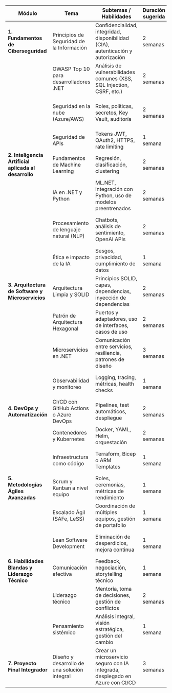 | Módulo                                                | Tema                                         | Subtemas / Habilidades                                                           | Duración sugerida | Nivel      | Objetivo                                                                          |
| ----------------------------------------------------- | -------------------------------------------- | -------------------------------------------------------------------------------- | ----------------- | ---------- | --------------------------------------------------------------------------------- |
| **1. Fundamentos de Ciberseguridad**                  | Principios de Seguridad de la Información    | Confidencialidad, integridad, disponibilidad (CIA), autenticación y autorización | 2 semanas         | Intermedio | Comprender los pilares de la seguridad y su impacto en aplicaciones empresariales |
|                                                       | OWASP Top 10 para desarrolladores .NET       | Análisis de vulnerabilidades comunes (XSS, SQL Injection, CSRF, etc.)            | 2 semanas         | Intermedio | Aplicar prácticas seguras en desarrollo web                                       |
|                                                       | Seguridad en la nube (Azure/AWS)             | Roles, políticas, secretos, Key Vault, auditoría                                 | 2 semanas         | Intermedio | Implementar prácticas seguras en entornos cloud                                   |
|                                                       | Seguridad de APIs                            | Tokens JWT, OAuth2, HTTPS, rate limiting                                         | 1 semana          | Avanzado   | Asegurar microservicios y APIs REST                                               |
| **2. Inteligencia Artificial aplicada al desarrollo** | Fundamentos de Machine Learning              | Regresión, clasificación, clustering                                             | 2 semanas         | Básico     | Comprender los conceptos base de IA                                               |
|                                                       | IA en .NET y Python                          | ML.NET, integración con Python, uso de modelos preentrenados                     | 2 semanas         | Intermedio | Integrar modelos de IA en soluciones .NET                                         |
|                                                       | Procesamiento de lenguaje natural (NLP)      | Chatbots, análisis de sentimiento, OpenAI APIs                                   | 2 semanas         | Intermedio | Desarrollar soluciones inteligentes basadas en texto                              |
|                                                       | Ética e impacto de la IA                     | Sesgos, privacidad, cumplimiento de datos                                        | 1 semana          | Básico     | Aplicar IA de manera responsable                                                  |
| **3. Arquitectura de Software y Microservicios**      | Arquitectura Limpia y SOLID                  | Principios SOLID, capas, dependencias, inyección de dependencias                 | 2 semanas         | Intermedio | Diseñar software mantenible y extensible                                          |
|                                                       | Patrón de Arquitectura Hexagonal             | Puertos y adaptadores, uso de interfaces, casos de uso                           | 2 semanas         | Avanzado   | Separar dominio, infraestructura y aplicación                                     |
|                                                       | Microservicios en .NET                       | Comunicación entre servicios, resiliencia, patrones de diseño                    | 3 semanas         | Avanzado   | Construir soluciones escalables basadas en microservicios                         |
|                                                       | Observabilidad y monitoreo                   | Logging, tracing, métricas, health checks                                        | 1 semana          | Intermedio | Supervisar y diagnosticar servicios en producción                                 |
| **4. DevOps y Automatización**                        | CI/CD con GitHub Actions o Azure DevOps      | Pipelines, test automáticos, despliegue                                          | 2 semanas         | Intermedio | Automatizar procesos de integración y despliegue                                  |
|                                                       | Contenedores y Kubernetes                    | Docker, YAML, Helm, orquestación                                                 | 2 semanas         | Avanzado   | Desplegar soluciones distribuidas                                                 |
|                                                       | Infraestructura como código                  | Terraform, Bicep o ARM Templates                                                 | 1 semana          | Intermedio | Gestionar infraestructura de forma automatizada                                   |
| **5. Metodologías Ágiles Avanzadas**                  | Scrum y Kanban a nivel equipo                | Roles, ceremonias, métricas de rendimiento                                       | 1 semana          | Básico     | Optimizar trabajo colaborativo                                                    |
|                                                       | Escalado Ágil (SAFe, LeSS)                   | Coordinación de múltiples equipos, gestión de portafolio                         | 1 semana          | Intermedio | Implementar agilidad a nivel organizacional                                       |
|                                                       | Lean Software Development                    | Eliminación de desperdicios, mejora continua                                     | 1 semana          | Intermedio | Mejorar eficiencia y entrega continua                                             |
| **6. Habilidades Blandas y Liderazgo Técnico**        | Comunicación efectiva                        | Feedback, negociación, storytelling técnico                                      | 1 semana          | Básico     | Mejorar la interacción con equipos y stakeholders                                 |
|                                                       | Liderazgo técnico                            | Mentoría, toma de decisiones, gestión de conflictos                              | 2 semanas         | Intermedio | Desarrollar capacidad de guía técnica                                             |
|                                                       | Pensamiento sistémico                        | Análisis integral, visión estratégica, gestión del cambio                        | 1 semana          | Avanzado   | Elevar la visión a nivel arquitectónico y organizacional                          |
| **7. Proyecto Final Integrador**                      | Diseño y desarrollo de una solución integral | Crear un microservicio seguro con IA integrada, desplegado en Azure con CI/CD    | 3 semanas         | Avanzado   | Integrar todo el conocimiento adquirido en un proyecto real                       |
